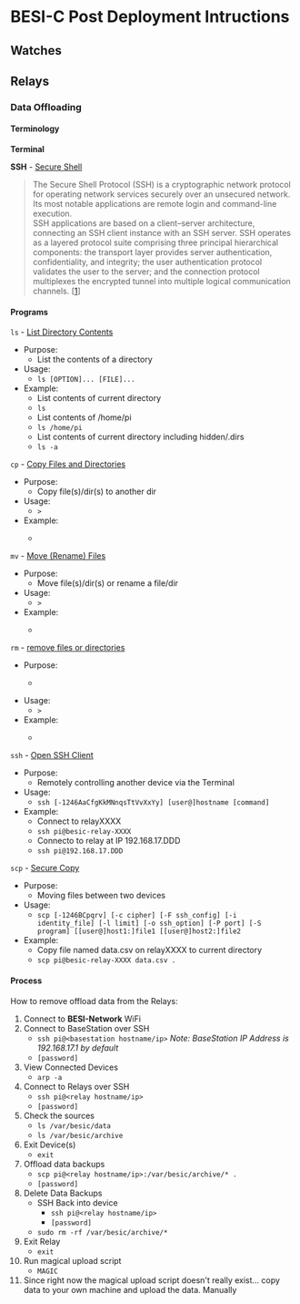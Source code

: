 # BESI-C Post Deployment Intructions

## Watches

## Relays 

### Data Offloading

#### Terminology 
**Terminal** []()

**SSH** - [Secure Shell](https://en.wikipedia.org/wiki/Secure_Shell)
>  The Secure Shell Protocol (SSH) is a cryptographic network protocol for operating network services securely over an unsecured network. Its most notable applications are remote login and command-line execution.  
>  SSH applications are based on a client–server architecture, connecting an SSH client instance with an SSH server. SSH operates as a layered protocol suite comprising three principal hierarchical components: the transport layer provides server authentication, confidentiality, and integrity; the user authentication protocol validates the user to the server; and the connection protocol multiplexes the encrypted tunnel into multiple logical communication channels. \[[1](https://en.wikipedia.org/wiki/Secure_Shell)\]
#### Programs
`ls` - [List Directory Contents](https://linux.die.net/man/1/ls)
- Purpose:
    - List the contents of a directory
- Usage:
    - `ls [OPTION]... [FILE]...`
- Example:
    - List contents of current directory
    - `ls`
    - List contents of /home/pi
    - `ls /home/pi`
    - List contents of current directory including hidden/.dirs
    - `ls -a`

`cp` - [Copy Files and Directories](https://linux.die.net/man/1/cp)
- Purpose:
    - Copy file(s)/dir(s) to another dir
- Usage:
    - `>`
- Example:
    - >

`mv` - [Move (Rename) Files](https://linux.die.net/man/1/mv)
- Purpose:
    - Move file(s)/dir(s) or rename a file/dir
- Usage:
    - `>`
- Example:
    - >

`rm` - [remove files or directories](https://linux.die.net/man/1/rm)
- Purpose:
    - >
- Usage:
    - `>`
- Example:
    - >

`ssh` - [Open SSH Client](https://linux.die.net/man/1/ssh)

- Purpose:
    - Remotely controlling another device via the Terminal
- Usage:
    - `ssh [-1246AaCfgKkMNnqsTtVvXxYy] [user@]hostname [command]`
- Example:
    - Connect to relayXXXX 
    - `ssh pi@besic-relay-XXXX`  
    - Connecto to relay at IP 192.168.17.DDD
    - `ssh pi@192.168.17.DDD`

`scp` - [Secure Copy](https://linux.die.net/man/1/scp)

- Purpose:
    - Moving files between two devices
- Usage:
    - `scp [-1246BCpqrv] [-c cipher] [-F ssh_config] [-i identity_file] [-l limit] [-o ssh_option] [-P port] [-S program] [[user@]host1:]file1 [[user@]host2:]file2`
- Example:
    - Copy file named data.csv on relayXXXX to current directory
    - `scp pi@besic-relay-XXXX data.csv .`

#### Process
How to remove offload data from the Relays:

1. Connect to **BESI-Network** WiFi
1. Connect to BaseStation over SSH
    - `ssh pi@<basestation hostname/ip>` *Note: BaseStation IP Address is 192.168.17.1 by default*
    - `[password]`
1. View Connected Devices
    - `arp -a`
1. Connect to Relays over SSH
    - `ssh pi@<relay hostname/ip>`
    - `[password]`
1. Check the sources
    - `ls /var/besic/data`
    - `ls /var/besic/archive`
1. Exit Device(s)
    - `exit`
1. Offload data backups
    - `scp pi@<relay hostname/ip>:/var/besic/archive/* .`
    - `[password]`
1. Delete Data Backups
    - SSH Back into device
        - `ssh pi@<relay hostname/ip>`
        - `[password]` 
    - `sudo rm -rf /var/besic/archive/*`
1. Exit Relay
    - `exit`
1. Run magical upload script 
    - `MAGIC`
1. Since right now the magical upload script doesn't really exist... copy data to your own machine and upload the data. Manually
